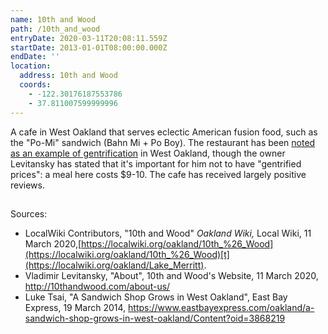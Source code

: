 ```yaml
---
name: 10th and Wood
path: /10th_and_wood
entryDate: 2020-03-11T20:08:11.559Z
startDate: 2013-01-01T08:00:00.000Z
endDate: ''
location:
  address: 10th and Wood
  coords:
    - -122.30176187553786
    - 37.811007599999996
---
```

A cafe in West Oakland that serves eclectic American fusion food, such as the
  "Po-Mi" sandwich (Bahn Mi + Po Boy). The restaurant has been [noted as an   example of
  gentrification](https://www.theguardian.com/world/gallery/2014/feb/11/oakland-from-gritty-to-gentrified-photos)   in West Oakland, though the owner Levitansky has stated that it's important
  for him not to have "gentrified prices": a meal here costs $9-10. The cafe has
  received largely positive reviews.

## 
Sources:

* LocalWiki Contributors, "10th and Wood" *Oakland Wiki,* Local Wiki, 11 March 2020,[https://localwiki.org/oakland/10th_%26_Wood](https://localwiki.org/oakland/10th_%26_Wood)[t](https://localwiki.org/oakland/Lake_Merritt).
* Vladimir Levitansky, "About", 10th and Wood's Website, 11 March 2020, <http://10thandwood.com/about-us/> 
* Luke Tsai, "A Sandwich Shop Grows in West Oakland", East Bay Express, 19 March 2014, <https://www.eastbayexpress.com/oakland/a-sandwich-shop-grows-in-west-oakland/Content?oid=3868219>
